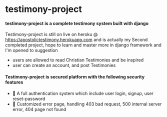 # testimony-project
#### testimony-project is a complete testimony system built with django

Testimony-project is still on live on heroku @ https://apostolictestimony.herokuapp.com and is actually my 
Second completed project, hope to learn and master more in django framework and I'm opened to suggestion

* users are allowed to read Christian Testimonies and be inspired
* user can create an account, and post Testimonies

#### Testimony-project is secured platform with the following security features
* 📎 A full authentication system which include user login, signup, user reset-password
* 📎 Customized error page, handling 403 bad request, 500 internal server error, 404 page not found
